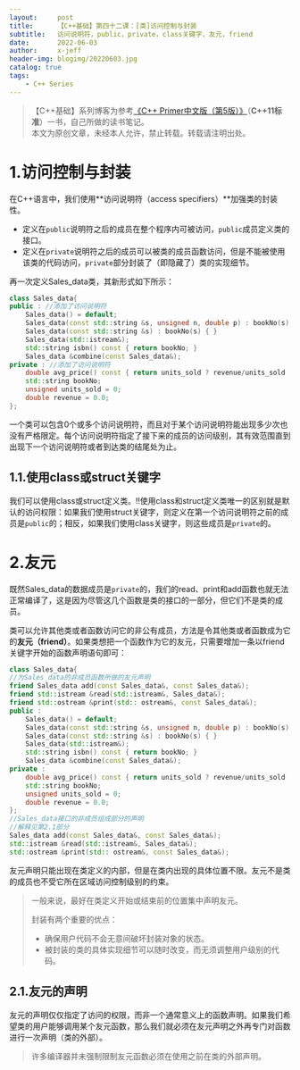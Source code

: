 ```yaml
---
layout:     post
title:      【C++基础】第四十二课：[类]访问控制与封装
subtitle:   访问说明符，public，private，class关键字，友元，friend
date:       2022-06-03
author:     x-jeff
header-img: blogimg/20220603.jpg
catalog: true
tags:
    - C++ Series
---
```

>【C++基础】系列博客为参考[《C++ Primer中文版（第5版）》](https://www.phei.com.cn/module/goods/wssd_content.jsp?bookid=37655)（**C++11标准**）一书，自己所做的读书笔记。  
>本文为原创文章，未经本人允许，禁止转载。转载请注明出处。

# 1.访问控制与封装

在C++语言中，我们使用**访问说明符（access specifiers）**加强类的封装性。

* 定义在`public`说明符之后的成员在整个程序内可被访问，`public`成员定义类的接口。
* 定义在`private`说明符之后的成员可以被类的成员函数访问，但是不能被使用该类的代码访问，`private`部分封装了（即隐藏了）类的实现细节。

再一次定义Sales\_data类，其新形式如下所示：

```c++
class Sales_data{
public : //添加了访问说明符
	Sales_data() = default;
	Sales_data(const std::string &s, unsigned n, double p) : bookNo(s), units_sold(n), revenue(p*n) { }
	Sales_data(const std::string &s) : bookNo(s) { }
	Sales_data(std::istream&);
	std::string isbn() const { return bookNo; }
	Sales_data &combine(const Sales_data&);
private : //添加了访问说明符
	double avg_price() const { return units_sold ? revenue/units_sold : 0; }
	std::string bookNo;
	unsigned units_sold = 0;
	double revenue = 0.0;
};
```

一个类可以包含0个或多个访问说明符，而且对于某个访问说明符能出现多少次也没有严格限定。每个访问说明符指定了接下来的成员的访问级别，其有效范围直到出现下一个访问说明符或者到达类的结尾处为止。

## 1.1.使用class或struct关键字

我们可以使用class或struct定义类。‼️使用class和struct定义类唯一的区别就是默认的访问权限：如果我们使用struct关键字，则定义在第一个访问说明符之前的成员是`public`的；相反，如果我们使用class关键字，则这些成员是`private`的。

# 2.友元

既然Sales\_data的数据成员是`private`的，我们的read、print和add函数也就无法正常编译了，这是因为尽管这几个函数是类的接口的一部分，但它们不是类的成员。

类可以允许其他类或者函数访问它的非公有成员，方法是令其他类或者函数成为它的**友元（friend）**。如果类想把一个函数作为它的友元，只需要增加一条以friend关键字开始的函数声明语句即可：

```c++
class Sales_data{
//为Sales_data的非成员函数所做的友元声明
friend Sales_data add(const Sales_data&, const Sales_data&);
friend std::istream &read(std::istream&, Sales_data&);
friend std::ostream &print(std:: ostream&, const Sales_data&);
public : 
	Sales_data() = default;
	Sales_data(const std::string &s, unsigned n, double p) : bookNo(s), units_sold(n), revenue(p*n) { }
	Sales_data(const std::string &s) : bookNo(s) { }
	Sales_data(std::istream&);
	std::string isbn() const { return bookNo; }
	Sales_data &combine(const Sales_data&);
private : 
	double avg_price() const { return units_sold ? revenue/units_sold : 0; }
	std::string bookNo;
	unsigned units_sold = 0;
	double revenue = 0.0;
};
//Sales_data接口的非成员组成部分的声明
//解释见第2.1部分
Sales_data add(const Sales_data&, const Sales_data&);
std::istream &read(std::istream&, Sales_data&);
std::ostream &print(std:: ostream&, const Sales_data&);
```

友元声明只能出现在类定义的内部，但是在类内出现的具体位置不限。友元不是类的成员也不受它所在区域访问控制级别的约束。

>一般来说，最好在类定义开始或结束前的位置集中声明友元。
>
>封装有两个重要的优点：
>
>* 确保用户代码不会无意间破坏封装对象的状态。
>* 被封装的类的具体实现细节可以随时改变，而无须调整用户级别的代码。

## 2.1.友元的声明

友元的声明仅仅指定了访问的权限，而非一个通常意义上的函数声明。如果我们希望类的用户能够调用某个友元函数，那么我们就必须在友元声明之外再专门对函数进行一次声明（类的外部）。

>许多编译器并未强制限制友元函数必须在使用之前在类的外部声明。